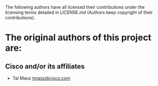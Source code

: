 The following authors have all licensed their contributions under the licensing terms detailed in LICENSE.md (Authors keep copyright of their contributions).
# The original authors of this project are:

## Cisco and/or its affiliates

* Tal Maoz <tmaoz@cisco.com>

